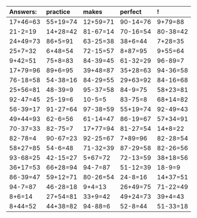 | Answers: | practice | makes | perfect | ! |
| :--- | :--- | :--- | :--- | :--- |
| 17+46=63 | 55+19=74 | 12+59=71 | 90-14=76 | 9+79=88 | 
| 21-2=19 | 14+28=42 | 81-67=14 | 70-16=54 | 80-38=42 | 
| 24+49=73 | 86+5=91 | 63-25=38 | 38+6=44 | 7+28=35 | 
| 25+7=32 | 6+48=54 | 72-15=57 | 8+87=95 | 9+55=64 | 
| 9+42=51 | 75+8=83 | 84-39=45 | 61-32=29 | 96-89=7 | 
| 17+79=96 | 89+6=95 | 39+48=87 | 35+28=63 | 94-36=58 | 
| 76-18=58 | 54-38=16 | 84-29=55 | 29+63=92 | 84-16=68 | 
| 25+56=81 | 48-39=9 | 95-37=58 | 84-9=75 | 58+23=81 | 
| 92-47=45 | 25-19=6 | 10-5=5 | 83-75=8 | 68+14=82 | 
| 56-39=17 | 91-27=64 | 97-38=59 | 55+19=74 | 92-49=43 | 
| 49+44=93 | 62-6=56 | 61-14=47 | 86-19=67 | 57+34=91 | 
| 70-37=33 | 82-75=7 | 17+77=94 | 81-27=54 | 14+8=22 | 
| 82-78=4 | 90-67=23 | 92-25=67 | 7+89=96 | 82-28=54 | 
| 58+27=85 | 54-6=48 | 71-32=39 | 87-29=58 | 82-26=56 | 
| 93-68=25 | 42-15=27 | 5+67=72 | 72-13=59 | 38+18=56 | 
| 36+17=53 | 66+28=94 | 94-7=87 | 51-12=39 | 18-9=9 | 
| 86-39=47 | 59+12=71 | 80-26=54 | 24-8=16 | 14+37=51 | 
| 94-7=87 | 46-28=18 | 9+4=13 | 26+49=75 | 71-22=49 | 
| 8+6=14 | 27+54=81 | 33+9=42 | 49+24=73 | 39+4=43 | 
| 8+44=52 | 44+38=82 | 94-88=6 | 52-8=44 | 51-33=18 | 
